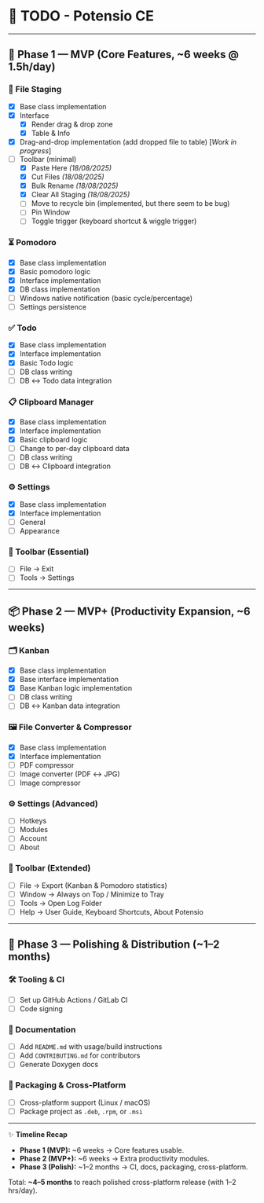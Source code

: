 # 📝 TODO - Potensio CE

---

## 🚀 Phase 1 — MVP (Core Features, ~6 weeks @ 1.5h/day)

### 📂 File Staging
- [X] Base class implementation  
- [X] Interface  
  - [X] Render drag & drop zone  
  - [X] Table & Info  
- [X] Drag-and-drop implementation (add dropped file to table) [*Work in progress*]
- [ ] Toolbar (minimal)  
  - [X] Paste Here *(18/08/2025)*
  - [X] Cut Files *(18/08/2025)*
  - [X] Bulk Rename   *(18/08/2025)*
  - [X] Clear All Staging  *(18/08/2025)*
  - [ ] Move to recycle bin (implemented, but there seem to be bug)
  - [ ] Pin Window 
  - [ ] Toggle trigger (keyboard shortcut & wiggle trigger)

### ⏳ Pomodoro
- [X] Base class implementation  
- [X] Basic pomodoro logic  
- [X] Interface implementation  
- [X] DB class implementation  
- [ ] Windows native notification (basic cycle/percentage)  
- [ ] Settings persistence  

### ✅ Todo
- [X] Base class implementation  
- [X] Interface implementation  
- [X] Basic Todo logic  
- [ ] DB class writing  
- [ ] DB ↔ Todo data integration  

### 📋 Clipboard Manager
- [X] Base class implementation  
- [X] Interface implementation  
- [X] Basic clipboard logic  
- [ ] Change to per-day clipboard data  
- [ ] DB class writing  
- [ ] DB ↔ Clipboard integration  

### ⚙️ Settings
- [X] Base class implementation  
- [X] Interface implementation  
- [ ] General  
- [ ] Appearance  

### 🧰 Toolbar (Essential)
- [ ] File → Exit  
- [ ] Tools → Settings  

---

## 📦 Phase 2 — MVP+ (Productivity Expansion, ~6 weeks)

### 🗂️ Kanban
- [X] Base class implementation  
- [X] Base interface implementation  
- [X] Base Kanban logic implementation  
- [ ] DB class writing  
- [ ] DB ↔ Kanban data integration  

### 🖼️ File Converter & Compressor
- [X] Base class implementation  
- [X] Interface implementation  
- [ ] PDF compressor  
- [ ] Image converter (PDF ↔ JPG)  
- [ ] Image compressor  

### ⚙️ Settings (Advanced)
- [ ] Hotkeys  
- [ ] Modules  
- [ ] Account  
- [ ] About  

### 🧰 Toolbar (Extended)
- [ ] File → Export (Kanban & Pomodoro statistics)  
- [ ] Window → Always on Top / Minimize to Tray  
- [ ] Tools → Open Log Folder  
- [ ] Help → User Guide, Keyboard Shortcuts, About Potensio  

---

## 🎨 Phase 3 — Polishing & Distribution (~1–2 months)

### 🛠️ Tooling & CI
- [ ] Set up GitHub Actions / GitLab CI  
- [ ] Code signing  

### 📖 Documentation
- [ ] Add `README.md` with usage/build instructions  
- [ ] Add `CONTRIBUTING.md` for contributors  
- [ ] Generate Doxygen docs  

### 🚀 Packaging & Cross-Platform
- [ ] Cross-platform support (Linux / macOS)  
- [ ] Package project as `.deb`, `.rpm`, or `.msi`  

---

✨ **Timeline Recap**  
- **Phase 1 (MVP):** ~6 weeks → Core features usable.  
- **Phase 2 (MVP+):** ~6 weeks → Extra productivity modules.  
- **Phase 3 (Polish):** ~1–2 months → CI, docs, packaging, cross-platform.  

Total: **~4–5 months** to reach polished cross-platform release (with 1–2 hrs/day).  
